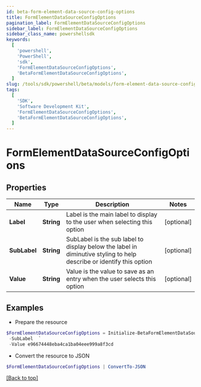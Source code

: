 ```yaml
---
id: beta-form-element-data-source-config-options
title: FormElementDataSourceConfigOptions
pagination_label: FormElementDataSourceConfigOptions
sidebar_label: FormElementDataSourceConfigOptions
sidebar_class_name: powershellsdk
keywords:
  [
    'powershell',
    'PowerShell',
    'sdk',
    'FormElementDataSourceConfigOptions',
    'BetaFormElementDataSourceConfigOptions',
  ]
slug: /tools/sdk/powershell/beta/models/form-element-data-source-config-options
tags:
  [
    'SDK',
    'Software Development Kit',
    'FormElementDataSourceConfigOptions',
    'BetaFormElementDataSourceConfigOptions',
  ]
---
```


# FormElementDataSourceConfigOptions

## Properties

| Name | Type | Description | Notes |
| --- | --- | --- | --- |
| **Label** | **String** | Label is the main label to display to the user when selecting this option | [optional] |
| **SubLabel** | **String** | SubLabel is the sub label to display below the label in diminutive styling to help describe or identify this option | [optional] |
| **Value** | **String** | Value is the value to save as an entry when the user selects this option | [optional] |

## Examples

- Prepare the resource

```powershell
$FormElementDataSourceConfigOptions = Initialize-BetaFormElementDataSourceConfigOptions  -Label regression-test-access-request-07c55dd6-3056-430a-86b5-fccc395bb6c5 `
 -SubLabel  `
 -Value e96674448eba4ca1ba04eee999a8f3cd
```

- Convert the resource to JSON

```powershell
$FormElementDataSourceConfigOptions | ConvertTo-JSON
```

[[Back to top]](#)
